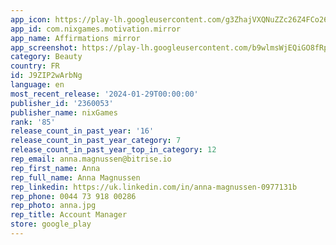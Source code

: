 ```yaml
---
app_icon: https://play-lh.googleusercontent.com/g3ZhajVXQNuZZc26Z4FCo26Wy9tFUrmTTdeJnKsgn4b2b5B8CQlO_mHfl9Xc292BYw
app_id: com.nixgames.motivation.mirror
app_name: Affirmations mirror
app_screenshot: https://play-lh.googleusercontent.com/b9wlmsWjEQiGO8fRplTLAMAM38XdF6Q9u7698NbZLSZeOAUonMjERil3UHZnAoseJw
category: Beauty
country: FR
id: J9ZIP2wArbNg
language: en
most_recent_release: '2024-01-29T00:00:00'
publisher_id: '2360053'
publisher_name: nixGames
rank: '85'
release_count_in_past_year: '16'
release_count_in_past_year_category: 7
release_count_in_past_year_top_in_category: 12
rep_email: anna.magnussen@bitrise.io
rep_first_name: Anna
rep_full_name: Anna Magnussen
rep_linkedin: https://uk.linkedin.com/in/anna-magnussen-0977131b
rep_phone: 0044 73 918 00286
rep_photo: anna.jpg
rep_title: Account Manager
store: google_play
---
```

